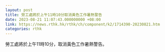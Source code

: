 ```yaml
---
layout: post
title: 勞工處將於上午11時10分取消黃色工作暑熱警告
date: 2023-08-21 11:07:43.000000000 +08:00
link: https://news.rthk.hk/rthk/ch/component/k2/1714390-20230821.htm
categories: rthk
---
```


勞工處將於上午11時10分，取消黃色工作暑熱警告。
